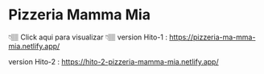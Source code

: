 # Pizzeria Mamma Mia
👇🏽 Click aqui para visualizar 👇🏽
 version Hito-1 :  https://pizzeria-ma-mma-mia.netlify.app/
 
 version Hito-2 : https://hito-2-pizzeria-mamma-mia.netlify.app/
